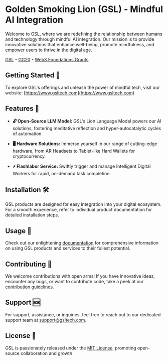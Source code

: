# Golden Smoking Lion (GSL) - Mindful AI Integration

Welcome to GSL, where we are redefining the relationship between humans and technology through mindful AI integration. Our mission is to provide innovative solutions that enhance well-being, promote mindfulness, and empower users to thrive in the digital age.

[GSL](https://gsl.framer.ai) - [GG20]() - [Web3 Foundations Grants]()

## Getting Started 🚀

To explore GSL's offerings and unleash the power of mindful tech, visit our website: [https://www.gsltech.com](https://www.gsltech.com)

## Features 🌟

- **🔓 Open-Source LLM Model:** GSL's Lion Language Model powers our AI solutions, fostering meditative reflection and hyper-autocatalytic cycles of automation.
  
- **🖥️ Hardware Solutions:** Immerse yourself in our range of cutting-edge hardware, from AR Headsets to Tablet-like Hard Wallets for cryptocurrency.

- **⚡ Flashlabor Service:** Swiftly trigger and manage Intelligent Digital Workers for rapid, on-demand task completion.

## Installation 🛠️

GSL products are designed for easy integration into your digital ecosystem. For a smooth experience, refer to individual product documentation for detailed installation steps.

## Usage 📘

Check out our enlightening [documentation](https://docs.gsltech.com) for comprehensive information on using GSL products and services to their fullest potential.

## Contributing 🤝

We welcome contributions with open arms! If you have innovative ideas, encounter any bugs, or want to contribute code, take a peek at our [contribution guidelines](CONTRIBUTING.md).

## Support 🆘

For support, assistance, or inquiries, feel free to reach out to our dedicated support team at support@gsltech.com.

## License 📄

GSL is passionately released under the [MIT License](LICENSE.md), promoting open-source collaboration and growth.
